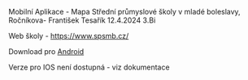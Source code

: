 Mobilní Aplikace - Mapa Střední průmyslové školy v mladé boleslavy, Ročníkova- František Tesařík 12.4.2024 3.Bi

Web školy - https://www.spsmb.cz/

Download pro [Android](https://expo.dev/accounts/gronnix/projects/cotokurvaje/builds/eb257d08-e5f6-4475-bc23-463d7d12f8f3)

Verze pro IOS není dostupná - viz dokumentace

